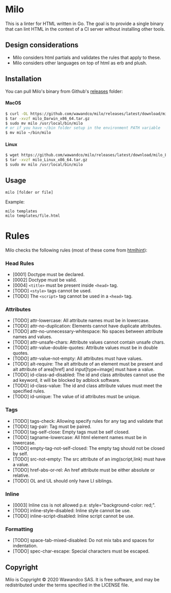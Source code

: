 # Milo

This is a linter for HTML written in Go. The goal is to provide a single binary that can lint HTML in the context of a CI server without installing other tools.

## Design considerations

- Milo considers html partials and validates the rules that apply to these.
- Milo considers other languages on top of html as erb and plush.

## Installation

You can pull Milo's binary from Github's [releases](https://github.com/wawandco/milo/releases) folder:

#### MacOS
```sh
$ curl -OL https://github.com/wawandco/milo/releases/latest/download/milo_Darwin_x86_64.tar.gz
$ tar -xvzf milo_Darwin_x86_64.tar.gz
$ sudo mv milo /usr/local/bin/milo
# or if you have ~/bin folder setup in the environment PATH variable
$ mv milo ~/bin/milo
```

#### Linux
```sh
$ wget https://github.com/wawandco/milo/releases/latest/download/milo_Linux_x86_64.tar.gz
$ tar -xvzf milo_Linux_x86_64.tar.gz
$ sudo mv milo /usr/local/bin/milo
```

## Usage

```
milo [folder or file]
```

Example:

```
milo templates
milo templates/file.html
```

# Rules

Milo checks the following rules (most of these come from [htmlhint](https://htmlhint.com/docs/user-guide/list-rules)):

### Head Rules

- [0001] Doctype must be declared.
- [0002] Doctype must be valid.
- [0004] `<title>` must be present inside `<head>` tag.
- [TODO] `<style>` tags cannot be used.
- [TODO] The `<script>` tag cannot be used in a `<head>` tag.

### Attributes

- [TODO] attr-lowercase: All attribute names must be in lowercase.
- [TODO] attr-no-duplication: Elements cannot have duplicate attributes.
- [TODO] attr-no-unnecessary-whitespace: No spaces between attribute names and values.
- [TODO] attr-unsafe-chars: Attribute values cannot contain unsafe chars.
- [TODO] attr-value-double-quotes: Attribute values must be in double quotes.
- [TODO] attr-value-not-empty: All attributes must have values.
- [TODO] alt-require: The alt attribute of an element must be present and alt attribute of area[href] and input[type=image] must have a value.
- [TODO] id-class-ad-disabled: The id and class attributes cannot use the ad keyword, it will be blocked by adblock software.
- [TODO] id-class-value: The id and class attribute values must meet the specified rules.
- [TODO] id-unique: The value of id attributes must be unique.

### Tags

- [TODO] tags-check: Allowing specify rules for any tag and validate that
- [TODO] tag-pair: Tag must be paired.
- [TODO] tag-self-close: Empty tags must be self closed.
- [TODO] tagname-lowercase: All html element names must be in lowercase.
- [TODO] empty-tag-not-self-closed: The empty tag should not be closed by self.
- [TODO] src-not-empty: The src attribute of an img(script,link) must have a value.
- [TODO] href-abs-or-rel: An href attribute must be either absolute or relative.
- [TODO] OL and UL should only have LI siblings.

### Inline
- [0003] Inline css is not allowed p.e: style="background-color: red;".
- [TODO] inline-style-disabled: Inline style cannot be use.
- [TODO] inline-script-disabled: Inline script cannot be use.

### Formatting

- [TODO] space-tab-mixed-disabled: Do not mix tabs and spaces for indentation.
- [TODO] spec-char-escape: Special characters must be escaped.


## Copyright

Milo is Copyright © 2020 Wawandco SAS. It is free software, and may be redistributed under the terms specified in the LICENSE file.


